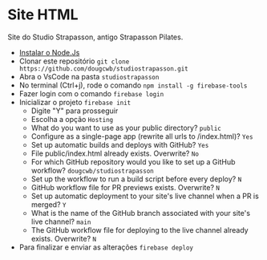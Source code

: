 # Site HTML
Site do Studio Strapasson, antigo Strapasson Pilates.

- [Instalar o Node.Js](https://nodejs.org/en/download/package-manager)
- Clonar este repositório `git clone https://github.com/dougcwb/studiostrapasson.git`
- Abra o VsCode na pasta `studiostrapasson`
- No terminal (Ctrl+j), rode o comando `npm install -g firebase-tools`
- Fazer login com o comando `firebase login`
- Inicializar o projeto `firebase init`
    * Digite "Y" para prosseguir
    * Escolha a opção `Hosting`
    * What do you want to use as your public directory? `public`
    * Configure as a single-page app (rewrite all urls to /index.html)? `Yes`
    * Set up automatic builds and deploys with GitHub? `Yes`
    * File public/index.html already exists. Overwrite? `No`
    * For which GitHub repository would you like to set up a GitHub workflow? `dougcwb/studiostrapasson`
    * Set up the workflow to run a build script before every deploy? `N` 
    * GitHub workflow file for PR previews exists. Overwrite?  `N`
    * Set up automatic deployment to your site's live channel when a PR is merged?  `Y`
    * What is the name of the GitHub branch associated with your site's live channel? `main`
    * The GitHub workflow file for deploying to the live channel already exists. Overwrite? `N`
- Para finalizar e enviar as alterações `firebase deploy`